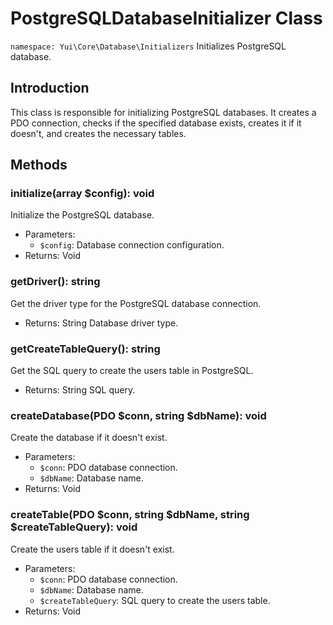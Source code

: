 # PostgreSQLDatabaseInitializer Class

`namespace: Yui\Core\Database\Initializers`
Initializes PostgreSQL database.

## Introduction
This class is responsible for initializing PostgreSQL databases. It creates a PDO connection, checks if the specified database exists, creates it if it doesn't, and creates the necessary tables.

## Methods

### initialize(array $config): void
Initialize the PostgreSQL database.
- Parameters:
  - `$config`: Database connection configuration.
- Returns: Void

### getDriver(): string
Get the driver type for the PostgreSQL database connection.
- Returns: String Database driver type.

### getCreateTableQuery(): string
Get the SQL query to create the users table in PostgreSQL.
- Returns: String SQL query.

### createDatabase(PDO $conn, string $dbName): void
Create the database if it doesn't exist.
- Parameters:
  - `$conn`: PDO database connection.
  - `$dbName`: Database name.
- Returns: Void

### createTable(PDO $conn, string $dbName, string $createTableQuery): void
Create the users table if it doesn't exist.
- Parameters:
  - `$conn`: PDO database connection.
  - `$dbName`: Database name.
  - `$createTableQuery`: SQL query to create the users table.
- Returns: Void